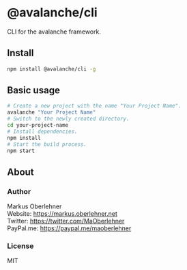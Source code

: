 # @avalanche/cli
CLI for the avalanche framework.

## Install
```bash
npm install @avalanche/cli -g
```

## Basic usage
```bash
# Create a new project with the name "Your Project Name".
avalanche "Your Project Name"
# Switch to the newly created directory.
cd your-project-name
# Install dependencies.
npm install
# Start the build process.
npm start
```

## About
### Author
Markus Oberlehner  
Website: https://markus.oberlehner.net  
Twitter: https://twitter.com/MaOberlehner  
PayPal.me: https://paypal.me/maoberlehner

### License
MIT
